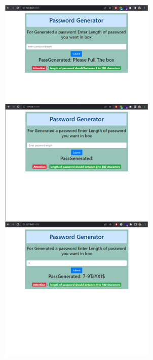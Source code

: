 <img src="./doc/1.png" width="450">
<img src="./doc/2.png" width="450">
<img src="./doc/3.png" width="450">
